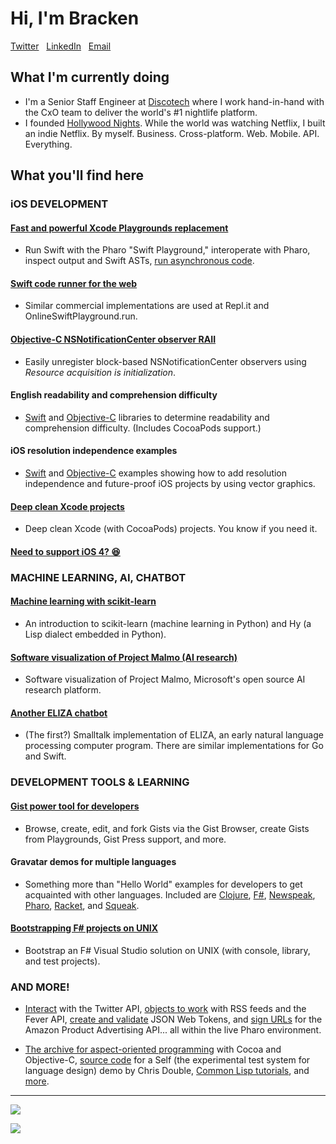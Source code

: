 # Hi, I'm Bracken

<a href="https://twitter.com/brackendev">Twitter</a>&nbsp;&nbsp;
<a href="https://linkedin.com/in/brackenspencer/">LinkedIn</a>&nbsp;&nbsp;
<a href="mailto:me@bracken.dev">Email</a>&nbsp;&nbsp;

## What I'm currently doing

* I'm a Senior Staff Engineer at [Discotech](https://app.discotech.me/) where I work hand-in-hand with the CxO team to deliver the world's #1 nightlife platform.
* I founded [Hollywood Nights](https://hollywoodnights.app/). While the world was watching Netflix, I built an indie Netflix. By myself. Business. Cross-platform. Web. Mobile. API. Everything.

## What you'll find here

### iOS DEVELOPMENT

#### [Fast and powerful Xcode Playgrounds replacement](https://github.com/brackendev/SwiftPlayground-Pharo)
* Run Swift with the Pharo "Swift Playground," interoperate with Pharo, inspect output and Swift ASTs, [run asynchronous code](../posts/swiftplayground-pharo-async/).

#### [Swift code runner for the web](https://github.com/brackendev/SeasideSwift)
* Similar commercial implementations are used at Repl.it and OnlineSwiftPlayground.run.

#### [Objective-C NSNotificationCenter observer RAII](https://gist.github.com/brackendev/45ba13ca00aaf9616f778b5254b4c101)
* Easily unregister block-based NSNotificationCenter observers using *Resource acquisition is initialization*.

#### English readability and comprehension difficulty
* [Swift](https://github.com/brackendev/Readability-Swift) and [Objective-C](https://github.com/brackendev/Readability-Objective-C) libraries to determine readability and comprehension difficulty. (Includes CocoaPods support.)

#### iOS resolution independence examples
* [Swift](https://github.com/brackendev/iOS-Resolution-Independence-Swift) and [Objective-C](https://github.com/brackendev/iOS-Resolution-Independence-Objective-C) examples showing how to add resolution independence and future-proof iOS projects by using vector graphics.

#### [Deep clean Xcode projects](https://gist.github.com/brackendev/8327852e21ce5b7f480f72459faa277a)
* Deep clean Xcode (with CocoaPods) projects. You know if you need it.

#### [Need to support iOS 4? 😆](https://github.com/brackendev/JSONUtilityExample)

### MACHINE LEARNING, AI, CHATBOT

#### [Machine learning with scikit-learn](https://github.com/brackendev/scikit-learn-Hy)
* An introduction to scikit-learn (machine learning in Python) and Hy (a Lisp dialect embedded in Python).

#### [Software visualization of Project Malmo (AI research)](https://twitter.com/brackendev/status/1206776380844838914)
* Software visualization of Project Malmo, Microsoft's open source AI research platform.

#### [Another ELIZA chatbot](https://github.com/brackendev/ELIZA-Smalltalk)
* (The first?) Smalltalk implementation of ELIZA, an early natural language processing computer program. There are similar implementations for Go and Swift.

### DEVELOPMENT TOOLS & LEARNING

#### [Gist power tool for developers](https://github.com/brackendev/GistBrowser-Pharo)
* Browse, create, edit, and fork Gists via the Gist Browser, create Gists from Playgrounds, Gist Press support, and more.

#### Gravatar demos for multiple languages
* Something more than "Hello World" examples for developers to get acquainted with other languages. Included are [Clojure](https://github.com/brackendev/GravatarDemo-Clojure), [F#](https://github.com/brackendev/GravatarDemo-FSharp), [Newspeak](https://github.com/brackendev/GravatarDemo-Newspeak), [Pharo](https://github.com/brackendev/GravatarDemo-Pharo), [Racket](https://github.com/brackendev/GravatarDemo-Racket), and [Squeak](https://github.com/brackendev/GravatarDemo-Squeak).

#### [Bootstrapping F# projects on UNIX](https://gist.github.com/brackendev/17cb61112493e4bc906e0d6f7d3ee11b)
* Bootstrap an F# Visual Studio solution on UNIX (with console, library, and test projects).

### AND MORE!

* [Interact](https://github.com/brackendev/TwitterSDK-Pharo) with the Twitter API, [objects to work](https://github.com/brackendev/RSSTools-Pharo) with RSS feeds and the Fever API, [create and validate](https://gist.github.com/brackendev/303027dbcf5db0148397a12b836b8d73) JSON Web Tokens, and [sign URLs](https://github.com/brackendev/AmazonPAARequester-Pharo) for the Amazon Product Advertising API... all within the live Pharo environment.

* [The archive for aspect-oriented programming](https://github.com/brackendev/AspectCocoa) with Cocoa and Objective-C, [source code](https://github.com/brackendev/BankAccountDemo-Self) for a Self (the experimental test system for language design) demo by Chris Double, [Common Lisp tutorials](https://github.com/brackendev/BruceBoatner-CommonLisp), and [more](https://github.com/brackendev?tab=repositories&type=source).

---

![](https://github-readme-stats.vercel.app/api?username=brackendev&count_private=true&show_icons=true&hide=contribs,prs,issues)

[![](https://github-readme-stats.vercel.app/api/top-langs/?username=brackendev&hide=smalltalk,self,hy,html,ruby,css&langs_count=99&layout=compact)](https://github.com/anuraghazra/github-readme-stats)
